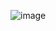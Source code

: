 ![image](https://github.com/mkajnar/DailyBuyStrategy/assets/5566514/e2571bdd-2f40-4c02-8289-248f5dce0007)

